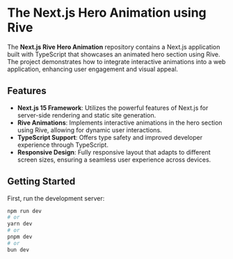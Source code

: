 
# The Next.js Hero Animation using Rive

The **Next.js Rive Hero Animation** repository contains a Next.js application built with TypeScript that showcases an animated hero section using Rive. The project demonstrates how to integrate interactive animations into a web application, enhancing user engagement and visual appeal.
## Features
- **Next.js 15 Framework**: Utilizes the powerful features of Next.js for server-side rendering and static site generation.
- **Rive Animations**: Implements interactive animations in the hero section using Rive, allowing for dynamic user interactions.
- **TypeScript Support**: Offers type safety and improved developer experience through TypeScript.
- **Responsive Design**: Fully responsive layout that adapts to different screen sizes, ensuring a seamless user experience across devices.


## Getting Started

First, run the development server:

```bash
npm run dev
# or
yarn dev
# or
pnpm dev
# or
bun dev
```

